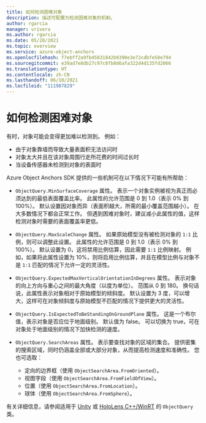 ```yaml
---
title: 如何检测困难对象
description: 描述可配置为检测困难对象的机制。
author: rgarcia
manager: vrivera
ms.author: rgarcia
ms.date: 05/28/2021
ms.topic: overview
ms.service: azure-object-anchors
ms.openlocfilehash: f7ebff2a9fb45831842b9390e3e72cdbfe58e794
ms.sourcegitcommit: e39ad7e8db27c97c8fb0d6afa322d4d135fd2066
ms.translationtype: HT
ms.contentlocale: zh-CN
ms.lasthandoff: 06/10/2021
ms.locfileid: "111987829"
---
```

# <a name="how-to-detect-a-difficult-object"></a>如何检测困难对象

有时，对象可能会变得更加难以检测到。 例如：

- 由于对象靠墙而导致大量表面积无法访问时
- 对象太大并且在该对象周围行走所花费的时间过长时
- 当设备传感器未检测到对象的表面时

Azure Object Anchors SDK 提供的一些机制可在以下情况下可能有所帮助：

- `ObjectQuery.MinSurfaceCoverage` 属性。 表示一个对象实例被视为真正而必须达到的最低表面覆盖比率。 此属性的允许范围是 0 到 1.0（表示 0% 到 100%）。 默认设置因对象而异（表面积越大，所需的最小覆盖范围越小）。 在大多数情况下都会正常工作。 但遇到困难对象时，建议减小此属性的值，这样检测对象时需要的表面覆盖率更低。

- `ObjectQuery.MaxScaleChange` 属性。 如果原始模型没有被检测对象的 `1:1` 比例，则可以调整此设置。 此属性的允许范围是 0 到 1.0（表示 0% 到 100%）。 默认设置为 0，这将禁用比例估算，因此需要 `1:1` 比例映射。 例如，如果将此属性设置为 10%，则将启用比例估算，并且在模型比例与对象不是 `1:1` 匹配的情况下允许一定的灵活性。

- `ObjectQuery.ExpectedMaxVerticalOrientationInDegrees` 属性。 表示对象的向上方向与重心之间的最大角度（以度为单位）。 范围从 0 到 180。 换句话说，此属性表示对象相对于原始模型的倾斜度。 默认设置为 3 度，可以增大，这样可在对象倾斜度与原始模型不匹配的情况下提供更大的灵活性。

- `ObjectQuery.IsExpectedToBeStandingOnGroundPlane` 属性。 这是一个布尔值，表示对象是否应位于地面级别。 默认值为 false。 可以切换为 true，可在对象处于地面级别的情况下加快检测的速度。

- `ObjectQuery.SearchAreas` 属性。 表示要查找对象的区域的集合。 提供密集的搜索区域，同时仍涵盖全部或大部分对象，从而提高检测速度和准确性。 您也可选取：

  - 定向的边界框（使用 `ObjectSearchArea.FromOriented`）。
  - 视图字段（使用 `ObjectSearchArea.FromFieldOfView`）。
  - 位置（使用 `ObjectSearchArea.FromLocation`）。
  - 球体（使用 `ObjectSearchArea.FromSphere`）。

有关详细信息，请参阅适用于 [Unity](/dotnet/api/microsoft.azure.objectanchors.objectquery) 或 [HoloLens C++/WinRT](/cpp/api/object-anchors/winrt/objectquery) 的 `ObjectQuery` 类。
